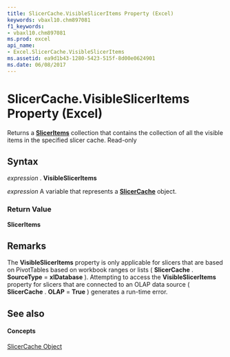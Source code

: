 ```yaml
---
title: SlicerCache.VisibleSlicerItems Property (Excel)
keywords: vbaxl10.chm897081
f1_keywords:
- vbaxl10.chm897081
ms.prod: excel
api_name:
- Excel.SlicerCache.VisibleSlicerItems
ms.assetid: ea9d1b43-1280-5423-515f-8d00e0624901
ms.date: 06/08/2017
---
```



# SlicerCache.VisibleSlicerItems Property (Excel)

Returns a **[SlicerItems](sliceritems-object-excel.md)** collection that contains the collection of all the visible items in the specified slicer cache. Read-only


## Syntax

 _expression_ . **VisibleSlicerItems**

 _expression_ A variable that represents a **[SlicerCache](slicercache-object-excel.md)** object.


### Return Value

 **SlicerItems**


## Remarks

The **VisibleSlicerItems** property is only applicable for slicers that are based on PivotTables based on workbook ranges or lists ( **SlicerCache** . **SourceType** = **xlDatabase** ). Attempting to access the **VisibleSlicerItems** property for slicers that are connected to an OLAP data source ( **SlicerCache** . **OLAP** = **True** ) generates a run-time error.


## See also


#### Concepts


[SlicerCache Object](slicercache-object-excel.md)

